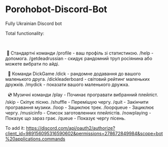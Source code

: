 # Porohobot-Discord-Bot
Fully Ukrainian Discord bot


Total functionality:

​

​
🧾 Стандартні команди
/profile - ваш профіль зі статистикою.
/help - допомога.
/getdeadrussian - скидує рандомний труп росіянина або можете вибрати по айді.


​
​
🍌 Команди DickGame
/dick - рандомне додавання до вашого маленького друга.
/dickleaderboard - світовий рейтинг маленьких дружків.
/mydick - показати вашого маленького дружка.


​
​
💿 Музичні команди
/play - Починає програвати вибранний плейліст.
/skip - Скіпує пісню.
/shuffle - Перемішую чергу.
/quit - Закінчити програвання музики.
/loop - Зациклює трек.
/loopqueue - Зациклює чергу.
/musicinfo - Список заготовленних плейлістів.
/nowplaying - Показує що зараз грає.
/queue - Показує чергу пісень.



To add it: https://discord.com/api/oauth2/authorize?client_id=989156095316590602&permissions=278672849984&scope=bot%20applications.commands
